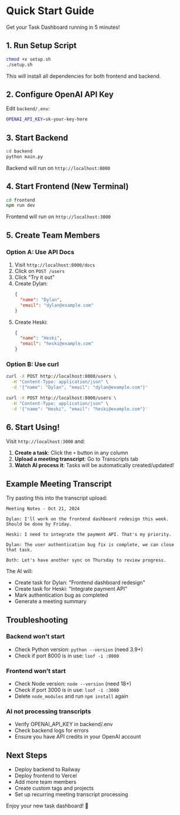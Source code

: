 # Quick Start Guide

Get your Task Dashboard running in 5 minutes!

## 1. Run Setup Script

```bash
chmod +x setup.sh
./setup.sh
```

This will install all dependencies for both frontend and backend.

## 2. Configure OpenAI API Key

Edit `backend/.env`:
```bash
OPENAI_API_KEY=sk-your-key-here
```

## 3. Start Backend

```bash
cd backend
python main.py
```

Backend will run on `http://localhost:8000`

## 4. Start Frontend (New Terminal)

```bash
cd frontend
npm run dev
```

Frontend will run on `http://localhost:3000`

## 5. Create Team Members

### Option A: Use API Docs
1. Visit `http://localhost:8000/docs`
2. Click on `POST /users`
3. Click "Try it out"
4. Create Dylan:
   ```json
   {
     "name": "Dylan",
     "email": "dylan@example.com"
   }
   ```
5. Create Heski:
   ```json
   {
     "name": "Heski",
     "email": "heski@example.com"
   }
   ```

### Option B: Use curl
```bash
curl -X POST http://localhost:8000/users \
  -H "Content-Type: application/json" \
  -d '{"name": "Dylan", "email": "dylan@example.com"}'

curl -X POST http://localhost:8000/users \
  -H "Content-Type: application/json" \
  -d '{"name": "Heski", "email": "heski@example.com"}'
```

## 6. Start Using!

Visit `http://localhost:3000` and:

1. **Create a task**: Click the `+` button in any column
2. **Upload a meeting transcript**: Go to Transcripts tab
3. **Watch AI process it**: Tasks will be automatically created/updated!

## Example Meeting Transcript

Try pasting this into the transcript upload:

```
Meeting Notes - Oct 21, 2024

Dylan: I'll work on the frontend dashboard redesign this week.
Should be done by Friday.

Heski: I need to integrate the payment API. That's my priority.

Dylan: The user authentication bug fix is complete, we can close
that task.

Both: Let's have another sync on Thursday to review progress.
```

The AI will:
- Create task for Dylan: "Frontend dashboard redesign"
- Create task for Heski: "Integrate payment API"
- Mark authentication bug as completed
- Generate a meeting summary

## Troubleshooting

### Backend won't start
- Check Python version: `python --version` (need 3.9+)
- Check if port 8000 is in use: `lsof -i :8000`

### Frontend won't start
- Check Node version: `node --version` (need 18+)
- Check if port 3000 is in use: `lsof -i :3000`
- Delete `node_modules` and run `npm install` again

### AI not processing transcripts
- Verify OPENAI_API_KEY in backend/.env
- Check backend logs for errors
- Ensure you have API credits in your OpenAI account

## Next Steps

- Deploy backend to Railway
- Deploy frontend to Vercel
- Add more team members
- Create custom tags and projects
- Set up recurring meeting transcript processing

Enjoy your new task dashboard! 🚀
